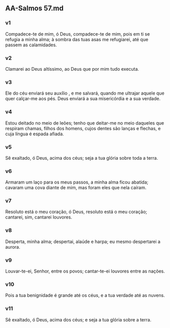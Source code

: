 ## AA-Salmos 57.md
### v1
 Compadece-te de mim, ó Deus, compadece-te de mim, pois em ti se refugia a minha alma; à sombra das tuas asas me refugiarei, até que passem as calamidades.
### v2
 Clamarei ao Deus altíssimo, ao Deus que por mim tudo executa.
### v3
 Ele do céu enviará seu auxílio , e me salvará, quando me ultrajar aquele que quer calçar-me aos pés. Deus enviará a sua misericórdia e a sua verdade.
### v4
 Estou deitado no meio de leões; tenho que deitar-me no meio daqueles que respiram chamas, filhos dos homens, cujos dentes são lanças e flechas, e cuja língua é espada afiada.
### v5
 Sê exaltado, ó Deus, acima dos céus; seja a tua glória sobre toda a terra.
### v6
 Armaram um laço para os meus passos, a minha alma ficou abatida; cavaram uma cova diante de mim, mas foram eles que nela caíram.
### v7
 Resoluto está o meu coração, ó Deus, resoluto está o meu coração; cantarei, sim, cantarei louvores.
### v8
 Desperta, minha alma; despertai, alaúde e harpa; eu mesmo despertarei a aurora.
### v9
 Louvar-te-ei, Senhor, entre os povos; cantar-te-ei louvores entre as nações.
### v10
 Pois a tua benignidade é grande até os céus, e a tua verdade até as nuvens.
### v11
 Sê exaltado, ó Deus, acima dos céus; e seja a tua glória sobre a terra.

